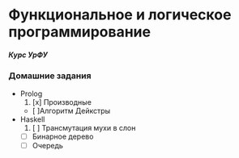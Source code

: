# Функциональное и логическое программирование
##### Курс УрФУ

### Домашние задания
* Prolog
    1. [x] Производные
    *   [ ]Алгоритм Дейкстры
* Haskell
    1. [ ] Трансмутация мухи в слон
    *   [ ] Бинарное дерево
    *   [ ] Очередь
